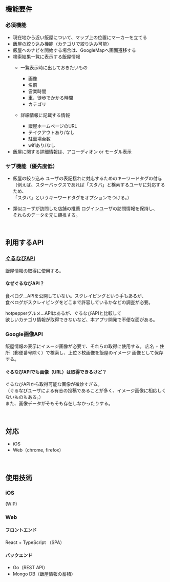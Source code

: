 ## 機能要件
### 必須機能
- 現在地から近い飯屋について、マップ上の位置にマーカーを立てる
- 飯屋の絞り込み機能（カテゴリで絞り込み可能）
- 飯屋へのナビを開始する場合は、GoogleMapへ画面遷移する
- 検索結果一覧に表示する飯屋情報
    - 一覧表示時に出しておきたいもの
        * 画像
        * 名前
        * 営業時間
        * 車、徒歩でかかる時間
        * カテゴリ

    - 詳細情報に記載する情報
        * 飯屋ホームページのURL
        * テイクアウトあり/なし
        * 駐車場台数
        * wifiあり/なし
- 飯屋に関する詳細情報は、アコーディオン or モーダル表示


### サブ機能（優先度低）
- 飯屋の絞り込み
ユーザの表記揺れに対応するためのキーワードタグの付与  
（例えば、スターバックスであれば「スタバ」と検索するユーザに対応するため、  
「スタバ」というキーワードタグをオプションでつける。）
 	 
- 類似ユーザが訪問した店舗の推薦
ログインユーザの訪問情報を保持し、  
それらのデータを元に類推する。

<br>

## 利用するAPI
### [ぐるなびAPI](https://api.gnavi.co.jp/api/)
飯屋情報の取得に使用する。  

#### なぜぐるなびAPI？
食べログ...APIを公開していない。スクレイピングという手もあるが、  
食べログがスクレイピングをどこまで許容しているかなどの調査が必要。

hotpepperグルメ...APIはあるが、ぐるなびAPIと比較して  
欲しいカテゴリ情報が取得できないなど、本アプリ開発で不便な面がある。

### Google画像API
飯屋情報の表示にイメージ画像が必要で、それらの取得に使用する。
店名 + 住所（郵便番号除く）で検索し、上位３枚画像を飯屋のイメージ
画像として保存する。

#### ぐるなびAPIでも画像（URL）は取得できるけど？
ぐるなびAPIから取得可能な画像が微妙すぎる。  
（ぐるなびユーザによる有志の投稿であることが多く、イメージ画像に相応しくないものもある。）  
また、画像データがそもそも存在しなかったりする。
 
<br>

## 対応

- iOS
- Web（chrome, firefox）

<br>

## 使用技術

### iOS
(WIP)

### Web

#### フロントエンド
React + TypeScript （SPA）

#### バックエンド
- Go（REST API）
- Mongo DB（飯屋情報の蓄積）
